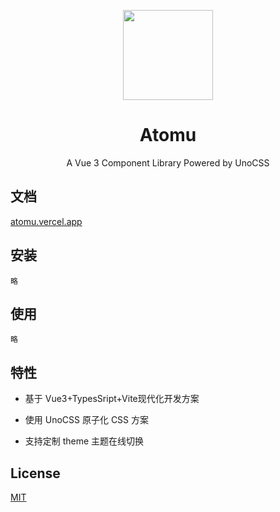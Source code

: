 <p align="center">
  <img width="144px" src="https://s1.ax1x.com/2022/09/07/vHmHPg.png" />
</p>

<h1 align="center">Atomu</h1>
<p align="center">A Vue 3 Component Library Powered by UnoCSS</p>

## 文档

[atomu.vercel.app](https://atomu.vercel.app/)

## 安装

```
略
```

## 使用

```vue
略
```

## 特性

- 基于 Vue3+TypesSript+Vite现代化开发方案

- 使用 UnoCSS 原子化 CSS 方案

- 支持定制 theme 主题在线切换

## License

[MIT](https://choosealicense.com/licenses/mit/)
